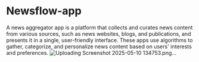# Newsflow-app
A news aggregator app is a platform that collects and curates news content from various sources, such as news websites, blogs, and publications, and presents it in a single, user-friendly interface. These apps use algorithms to gather, categorize, and personalize news content based on users' interests and preferences.
![Uploading Screenshot 2025-05-10 134753.png…]()

